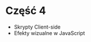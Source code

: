 <!SLIDE title-slide transition=fade>

# Część 4 #

<!SLIDE transition=fade>


  * Skrypty Client-side
  * Efekty wizualne w JavaScript

#

<!SLIDE transition=fade>

